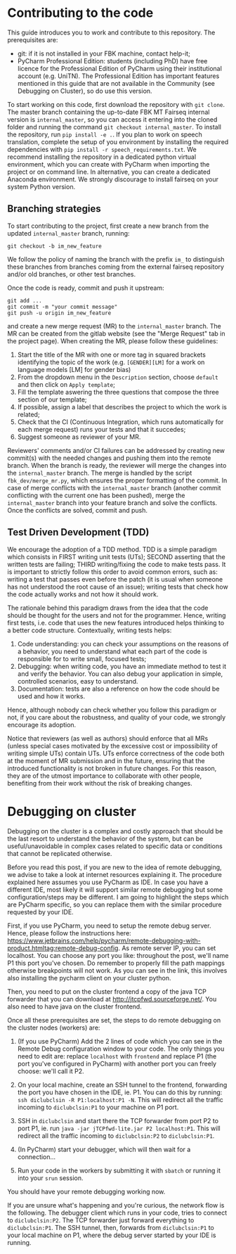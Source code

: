 # Contributing to the code

This guide introduces you to work and contribute to this repository.
The prerequisites are:
 - git: if it is not installed in your FBK machine, contact help-it;
 - PyCharm Professional Edition: students (including PhD) have free licence
for the Professional Edition of PyCharm using their institutional account (e.g. UniTN).
The Professional Edition has important features mentioned in this guide
that are not available in the Community (see Debugging on Cluster), so do use this version.


To start working on this code, first download the repository with `git clone`.
The master branch containing the up-to-date FBK MT Fairseq internal version is `internal_master`,
so you can access it entering into the cloned folder and running the command `git checkout internal_master`.
To install the repository, run `pip install -e .`.
If you plan to work on speech translation, complete the setup of you environment
by installing the required dependencies with `pip install -r speech_requirements.txt`.
We recommend installing the repository in a dedicated python virtual environment,
which you can create with PyCharm when importing the project or on command line.
In alternative, you can create a dedicated Anaconda environment.
We strongly discourage to install fairseq on your system Python version.

## Branching strategies

To start contributing to the project, first create a new branch from the updated `internal_master` branch, running:

```
git checkout -b im_new_feature
```

We follow the policy of naming the branch with the prefix `im_` to distinguish these branches
from branches coming from the external fairseq repository and/or old branches, or other test branches.

Once the code is ready, commit and push it upstream:

```
git add ...
git commit -m "your commit message"
git push -u origin im_new_feature
```

and create a new merge request (MR) to the `internal_master` branch.
The MR can be created from the gitlab website (see the "Merge Request" tab
in the project page).
When creating the MR, please follow these guidelines:

 1. Start the title of the MR with one or more tag in squared brackets identifying the topic of the work
(e.g. `[GENDER][LM]` for a work on language models [LM] for gender bias)
 2. From the dropdown menu in the `Description` section, choose `default` and then click on `Apply template`;
 3. Fill the template aswering the three questions that compose the three section of our template;
 4. If possible, assign a label that describes the project to which the work is related;
 5. Check that the CI (Continuous Integration, which runs automatically for each merge request) runs your tests and that it succedes;
 6. Suggest someone as reviewer of your MR.

Reviewers' comments and/or CI failures can be addressed by creating new commit(s) with
the needed changes and pushing them into the remote branch.
When the branch is ready, the reviewer will merge the changes into
the `internal_master` branch. The merge is handled by the script `fbk_dev/merge_mr.py`,
which ensures the proper formatting of the commit.
In case of merge conflicts with the `internal_master` branch (another commit conflicting with the current one
has been pushed), merge the `internal_master` branch into your feature branch and solve the conflicts.
Once the conflicts are solved, commit and push.

## Test Driven Development (TDD)

We encourage the adoption of a TDD method.
TDD is a simple paradigm which consists in FIRST writing unit tests (UTs);
SECOND asserting that the written tests are failing;
THIRD writing/fixing the code to make tests pass.
It is important to strictly follow this order to avoid
common errors, such as: writing a test that passes even before the patch
(it is usual when someone has not understood the root cause of an issue);
writing tests that check how the code actually works and not how it should work.


The rationale behind this paradigm draws from the idea that the code
should be thought for the users and not for the programmer.
Hence, writing first tests, i.e. code that uses the new features introduced
helps thinking to a better code structure.
Contextually, writing tests helps:

 1. Code understanding: you can check your assumptions on the reasons of a behavior,
you need to understand what each part of the code is responsible for
to write small, focused tests;
 2. Debugging: when writing code, you have an immediate method to test it and verify
the behavior. You can also debug your application in simple, controlled scenarios,
easy to understand.
 3. Documentation: tests are also a reference on how the code should be used 
and how it works.


Hence, although nobody can check whether you follow this paradigm or not,
if you care about the robustness, and quality of your code,
we strongly encourage its adoption.

Notice that reviewers (as well as authors) should enforce that all MRs (unless special cases
motivated by the excessive cost or impossibility of writing simple UTs)
contain UTs. UTs enforce correctness of the code both at the moment of MR submission
and in the future, ensuring that the introduced functionality is not broken in
future changes. For this reason, they are of the utmost importance to
collaborate with other people, benefiting from their work without the risk
of breaking changes.

# Debugging on cluster

Debugging on the cluster is a complex and costly approach that should be the
last resort to understand the behavior of the system, but can be useful/unavoidable
in complex cases related to specific data or conditions that cannot be replicated
otherwise.

Before you read this post, if you are new to the idea of remote
debugging, we advise to take a look at internet resources explaining it.
The procedure explained here assumes you use PyCharm as IDE. In case you
have a different IDE, most likely it will support similar remote
debugging but some configuration/steps may be different. I am going to
highlight the steps which are PyCharm specific, so you can replace them
with the similar procedure requested by your IDE.

First, if you use PyCharm, you need to setup the remote debug server.
Hence, please follow the instructions here:
https://www.jetbrains.com/help/pycharm/remote-debugging-with-product.htmltag:remote-debug-config.
As remote server IP, you can set localhost. You can choose any port you
like: throughout the post, we'll name P1 this port you've chosen. Do
remember to properly fill the path mappings otherwise breakpoints will not
work. As you can see in the link, this involves also installing the
pycharm client on your cluster python.

Then, you need to put on the cluster frontend a copy of the java TCP forwarder that you can
download at http://jtcpfwd.sourceforge.net/. You also need to have java
on the cluster frontend.

Once all these prerequisites are set, the steps to do remote debugging on
the cluster nodes (workers) are:

 1. (If you use PyCharm) Add the 2 lines of code which you can see in the
Remote Debug configuration window to your code. The only things you need
to edit are: replace `localhost` with `frontend` and replace P1 (the port
you've configured in PyCharm) with another port you can freely choose:
we'll call it P2.
 2. On your local machine, create an SSH tunnel to the frontend, forwarding the
port you have chosen in the IDE, ie. P1. You can do this by running: `ssh
diclubclsin -R P1:localhost:P1 -N`. This will redirect all the traffic
incoming to `diclubclsin:P1` to your machine on P1 port.

 3. SSH in `diclubclsin` and start there the TCP forwarder from port P2 to port P1,
ie. run `java -jar jTCPfwd-lite.jar P2 localhost:P1`. This will redirect
all the traffic incoming to `diclubclsin:P2` to `diclubclsin:P1`.

 4. (In PyCharm) start your debugger, which will then wait for a
connection...

 5. Run your code in the workers by submitting it 
with `sbatch` or running it into your `srun` session.


You should have your remote debugging working now.

If you are unsure what's happening and you're curious, the network flow
is the following. The debugger client which runs in your code, tries to
connect to `diclubclsin:P2`. The TCP forwarder just forward everything to
`diclubclsin:P1`. The SSH tunnel, then, forwards from `diclubclsin:P1` to your local
machine on P1, where the debug server started by your IDE is running.
